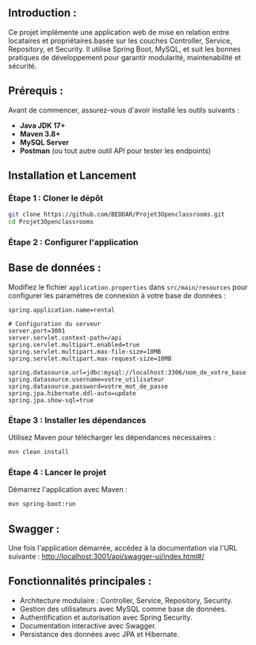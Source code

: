 ## **Introduction** :
Ce projet implémente une application web de mise en relation entre locataires et propriétaires.basée sur les couches Controller, Service, Repository, et Security. Il utilise Spring Boot, MySQL, et suit les bonnes pratiques de développement pour garantir modularité, maintenabilité et sécurité.

## **Prérequis** :
Avant de commencer, assurez-vous d'avoir installé les outils suivants :
- **Java JDK 17+**
- **Maven 3.8+**
- **MySQL Server**
- **Postman** (ou tout autre outil API pour tester les endpoints)

## **Installation et Lancement**

### **Étape 1 : Cloner le dépôt**
```bash
git clone https://github.com/BEDDAR/Projet3Openclassrooms.git
cd Projet3Openclassrooms
```

### **Étape 2 : Configurer l'application**

## **Base de données** :
Modifiez le fichier `application.properties` dans `src/main/resources` pour configurer les paramètres de connexion à votre base de données :
```properties
spring.application.name=rental

# Configuration du serveur
server.port=3001
server.servlet.context-path=/api
spring.servlet.multipart.enabled=true
spring.servlet.multipart.max-file-size=10MB
spring.servlet.multipart.max-request-size=10MB

spring.datasource.url=jdbc:mysql://localhost:3306/nom_de_votre_base
spring.datasource.username=votre_utilisateur
spring.datasource.password=votre_mot_de_passe
spring.jpa.hibernate.ddl-auto=update
spring.jpa.show-sql=true
```

### **Étape 3 : Installer les dépendances**
Utilisez Maven pour télécharger les dépendances nécessaires :
```bash
mvn clean install
```

### **Étape 4 : Lancer le projet**
Démarrez l'application avec Maven :
```bash
mvn spring-boot:run
```

## **Swagger** :
Une fois l'application démarrée, accédez à la documentation via l'URL suivante :
[http://localhost:3001/api/swagger-ui/index.html#/](http://localhost:3001/api/swagger-ui/index.html#/)

## **Fonctionnalités principales** :
- Architecture modulaire : Controller, Service, Repository, Security.
- Gestion des utilisateurs avec MySQL comme base de données.
- Authentification et autorisation avec Spring Security.
- Documentation interactive avec Swagger.
- Persistance des données avec JPA et Hibernate.
